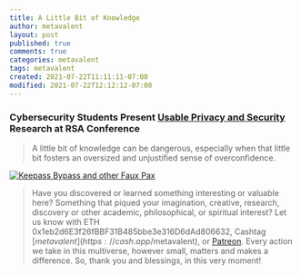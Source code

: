 ```yaml
---
title: A Little Bit of Knowledge
author: metavalent
layout: post
published: true
comments: true
categories: metavalent
tags: metavalent
created: 2021-07-22T11:11:11-07:00
modified: 2021-07-22T12:12:12-07:00
---
```


### Cybersecurity Students Present [Usable Privacy and Security](https://www.ischool.berkeley.edu/news/2021/cybersecurity-students-present-usable-privacy-and-security-research-rsa-conference) Research at RSA Conference

> A little bit of knowledge can be dangerous, especially when that little bit fosters an oversized and unjustified sense of overconfidence.

[![Keepass Bypass and other Faux Pax](/assets/images/keepass.bypass.png "Percentage of participants with weak and re-used passwords")](https://www.ischool.berkeley.edu/news/2021/cybersecurity-students-present-usable-privacy-and-security-research-rsa-conference)

<!-- 
Watch [Title of Video](https://youtu.be/12345) if the embed below does not behave nicely. 

<div class="embed-container"><iframe width="560" height="315" src="https://www.youtube.com/embed/12345" title="YouTube video player" frameborder="0" allow="accelerometer; autoplay; clipboard-write; encrypted-media; gyroscope; picture-in-picture" allowfullscreen></iframe></div>
-->

> Have you discovered or learned something interesting or valuable here? Something that piqued your imagination, creative, research, discovery or other academic, philosophical, or spiritual interest? Let us know with ETH 0x1eb2d6E3f26fBBF31B485bbe3e316D6dAd806632, Cashtag [$metavalent](https://cash.app/$metavalent), or [Patreon](https://patreon.com/metavalent). Every action we take in this multiverse, however small, matters and makes a difference. So, thank you and blessings, in this very moment!
